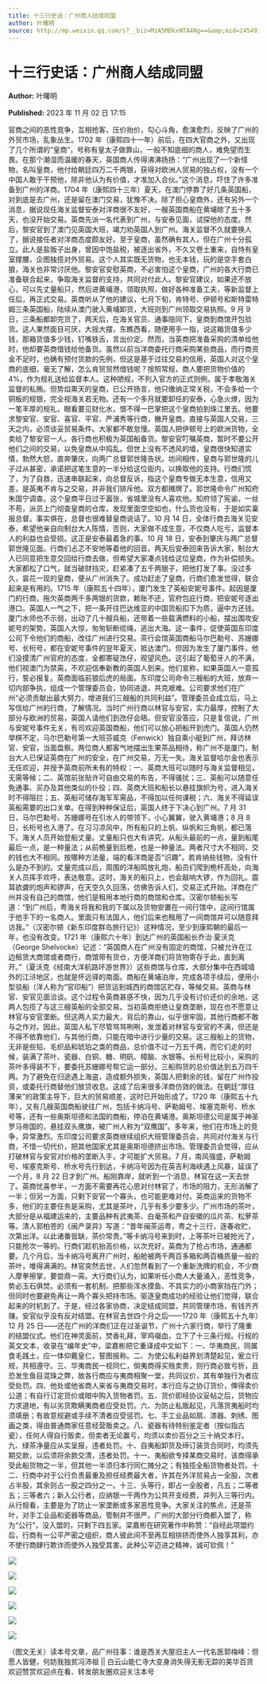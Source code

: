 ```yaml
---
title: 十三行史话：广州商人结成同盟
author: 叶曙明
source: http://mp.weixin.qq.com/s?__biz=MzA5MDkxNTA4Ng==&amp;mid=2454914342&amp;idx=1&amp;sn=c0df9a2f9ee8138c86169d2bf855ec0f&amp;chksm=87a3cd47b0d4445177203466f2ab38aa18112e1f7a69febe3cb7061b25f44333c74ccfa0095e#rd
---
```


# 十三行史话：广州商人结成同盟

**Author:** 叶曙明

**Published:** 2023 年 11 月 02 日 17:15

官商之间的恶性竞争，互相抢客，压价抬价，勾心斗角，愈演愈烈，反映了广州的外贸市场，乱象丛生。1702 年（康熙四十一年）前后，在四大官商之外，又出现了几个所谓的“皇商”，号称有皇太子做靠山，一般不知底细的商人，难免望而生畏。在那个潮湿而温暖的春天，英国商人传得沸沸扬扬：“广州出现了一个新怪物，名叫皇商，他付给朝廷四万二千两银，获得对欧洲人贸易的独占权，没有一个中国人敢于干预他，除非他认为有价值，才准加入合伙。”这个消息，吓住了许多准备到广州的洋商。1704 年（康熙四十三年）夏天，在澳门停靠了好几条英国船，对到底是去广州，还是留在澳门交易，犹豫不决。除了担心皇商外，还有另外一个消息，据说现任海关监督安泰对洋商很不友好，一艘英国商船在黄埔晾了五十多天，也没开始交易。英商先派一名代表到广州，与安泰见面，试探他的态度。然后，黎安官到了澳门见英国大班，竭力劝英国人到广州。海关监督不久就要换人了，据说接任者对洋商态度颇友好。至于皇商，虽然确有其人，但在广州十分孤立。此人是盐贩子出身，曾因中饱盐税，被逐出省外，不久又卷土重来，自恃有皇室撑腰，企图独揽对外贸易。这个人其实既无货物，也无本钱，玩的是空手套白狼，海关也非常讨厌他。黎安官安慰英商，不必害怕这个皇商，广州的各大行商已准备联合起来，争取海关监督的支持，共同对付此人。黎安官建议，如果还不放心，可以先丈量船只，然后进黄埔港，领取执照，做好各种准备工夫，等新监督上任后，再正式交易。英商听从了他的建议，七月下旬，肯特号、伊顿号和斯特雷特姆三条英国船，陆续从澳门驶入黄埔卸货，大班则到广州领取交易执照。9 月 9 日，三条船都卸完货了，两天后，在海关官员、通事陪同下，皇商到商馆开包验货。这人果然面目可厌，大摇大摆，东瞧西看，随便用手一指，说这箱货值多少钱，那箱货值多少钱，钉嘴铁舌，言出价定。然而，当英商把准备采购的清单给他时，他却要英商借钱给他备货。虽然以前当洋商委托行商采购某些商品，而行商资金不足时，也确有预付货款的先例，但这是基于过往交易的信用，英国人对这个皇商的底细，毫无了解，怎么肯贸贸然借钱呢？按照常规，商人要把货物价值的 4%，作为规礼送给监督本人。这种陋规，不列入官方的正式则例，属于孝敬海关监督的私贿。但势焰熏天的皇商，已公开扬言，他只缴纳正常关税，不会多给一个铜板的规银，完全视海关若无物。还有一个多月就要卸任的安泰，心急火燎，因为一笔丰厚的规礼，眼看要见财化水，恨不得一巴掌把这个皇商拍到珠江里去。他要求黎安官、安官、喜官、平官、严浦秀等行商，撇开皇商，直接与英国人交易，三天之内，必须谈妥贸易条件。大家都不敢怠慢。英国人把伊顿号上的欧洲货物，全卖给了黎安官一人。各行商也积极为英国船备货。黎安官叮嘱英商，暂时不要公开他们之间的交易，以免皇商从中捣乱。但世上没有不透风的墙，皇商很快知道实情，勃然大怒，直奔肇庆，向两广总督郭世隆告状。坊间相传，皇商与郭世隆的儿子过从甚密，承诺把这笔生意的一半分给这位衙内，以换取他的支持。行商们慌了，为了自救，迅速串联起来，向总督反诉，指这个皇商专做无本生意，信用又差，是英夷不肯与之交易，并非我们排斥他。双方都摊牌了。郭世隆命令广州知府朱国宁调查。这个皇商平日过于嚣张，省城里没有人喜欢他。知府领了宪谕，一丝不苟，派员上门彻查皇商的仓库，发现里面空空如也，什么货也没有，于是如实稟报总督。事实俱在，总督也很难替皇商说话了。10 月 14 日，全体行商去海关见安泰，希望他亲自向制台大人陈情，否则，大家做不成生意，不仅商人吃亏，监督本人的利益也会受损。这正是安泰最着急的事。10 月 18 日，安泰到肇庆与两广总督郭世隆见面。行商们忐忑不安地等着他的回音。两天后安泰回来告诉大家，制台大人已同意把生意交回给行商去做，但希望大家凑点钱给这位皇商，作为补偿损失。大家都松了口气，就当破财挡灾，赶紧凑了五千两银子，把他打发了事。没过多久，昙花一现的皇商，便从广州消失了。成功赶走了皇商，行商们愈发觉得，联合起来是有用的。1715 年（康熙五十四年），厦门发生了英船安妮号事件。起因是厦门的行商，拖欠英商两千多两银的货款，赖账不还，官府包庇行商，把安妮号逐出港口。英国人一气之下，把一条开往巴达维亚的中国货船扣下为质，逼中方还钱。厦门水师也不示弱，出动了几十艘兵船，还带着一些载满燃料的小船，摆出围攻安妮号的架势。英国人大惊，匆匆斩断缆绳，逃出大海。这一事件，促使英国东印度公司下令他们的商船，改往广州进行交易。茶行会馆英国商船马尔巴勒号、苏姗娜号、长桁号，都在安妮号事件的翌年夏天，抵达澳门。但因为发生了厦门事件，他们没摸清广州官府的态度，全都寄碇氹仔，观望风色。这引起了葡萄牙人的不满，他们视澳门为禁脔，不欢迎信奉新教的英国人到来。他们宣称，如果英国人一意孤行，誓必报复。英商面临前狼后虎的局面。东印度公司命令三艘船的大班，放弃一切内部争执，组成一个管理委员会，协同进退，共克艰难。公司要求他们在广州“必须贡献出最大努力，增进我们三艘船的共同利益”。管理委员会成立后，马上写信给广州的行商，了解情况。当时广州行商以林官与安官，实力最厚，控制了大部分与欧洲的贸易，英国人请他们到氹仔会晤。但安官没答应，只是复信说，广州与安妮号事件无关，有司欢迎英国商船，他们可以放心把船开到虎门。英国人仍然举棋不定，马尔巴勒号第一大班芬威克（Fenwick）独自乘小艇到广州，拜访林官、安官，当面盘察。两位商人都客气地摆出生果茶品相待，称广州不是厦门，制台大人已保证英商在广州的安全，在广州交易，万无一失。海关监督哈尔金也表示无任欢迎，并授予英商前所未有的特权：一、英商大班可以随时与海关监督相见，无需等候；二、英馆前张贴许可自由交易的布告，不得骚扰；三、英船可以随意任免通事、买办及其他类似的仆役；四、英商大班和船长以悬挂旗帜为号，进入海关时不得阻拦；五、英船可储存海军军需品，不得加以任何课税；六、海关不得延误英船需要的出口关单。在得到种种保证后，英国人终于下决心到广州。7 月 31 日，马尔巴勒号、苏姗娜号在引水人的带领下，小心翼翼，驶入黄埔港；8 月 8 日，长桁号也入港了。在习习凉风中，所有船只的上帆、纵帆和三角帆，都已落下。海关人员开始登船丈量。丈量船只也大有讲究，从船头最前的一点，量到船尾最后一点，是一种量法；从前桅量到后桅，也是一种量法。两者尺寸大不相同，交的钱也大不相同。按哪种方法量，端的看洋商是否“识趣”，若肯纳些钱物，没有什么是办不到的。丈量完成以后，周围的洋船鸣放礼炮，船员们爬到桅杆高处，向海关人员挥手欢呼，表达敬意。这时，海关的船只上，也会敲响大锣，作为回礼。震耳欲聋的炮声和锣声，在天空久久回荡，仿佛告诉人们，交易正式开始。洋商在广州并没有自己的商馆，他们是租用本地行商的商馆和仓库。汉密尔顿船长写道：“到广州后，粤海关将我和我的下属以及货物安置在一间行馆中，这间行馆属于他手下的一名商人。里面只有法国人，他们后来也租用了一间商馆并可以随意拜访我。”（汉密尔顿《新东印度群岛旅行记》）这种情况，至少到康熙朝的最后一年，也没有改变。1721 年（康熙六十年）到达广州的英国船长乔治·夏沃克（George Shelvocke）记述：“英国商人在广州没有固定的商馆，只被允许在江边租赁大商馆或者商行，商馆带有货仓，方便洋商们将货物寄存于此，直到离开。”（夏沃克《经南大洋航路环游世界》）这些商馆与仓库，大部分集中在西城墙外的江浒地区，也就是怀远驿的南面。商船在黄埔泊岸，完成各项手续后，便用小型驳船（洋人称为“官印船”）把货运到城西的商馆区贮存，等候交易。英商与林官、安官见面洽谈。这个过程令英商甚感不快，因为几乎没有讨价还价的余地，这两人包揽了与这三艘英船的全部交易。当初英商拒绝让皇商垄断，现在也不愿意让林官与安官垄断。但这两人实力最大，背后的靠山，似乎很牢固，其他行商都不敢与之作对。因此，英国人私下尽管骂骂咧咧，发泄着对林官与安官的不满，但还是不得不依靠他们，与其他行商，只能在暗中进行少量的交易。这三艘船上的货物，无非是些铅、毛织品和琥珀之类的商品，总价值不过一万五千两，而它们走的时候，装满了茶叶、瓷器、白铜、糖、明矾、樟脑、水银等。长桁号比较小，采购的茶叶多得装不下，要委托苏姗娜号帮它运一部分。三船购货的总价值达到五万四千两。为了避免在归途遇上海盗，造成额外损失，英国人把剩余的钱，留在广州作投资，或委托行商替他们放贷收息。这成了后来很多洋商仿效的做法。在朝廷“厚往薄来”的政策主导下，巨大的贸易顺差，这时已开始形成了。1720 年（康熙五十九年），又有几艘英国商船驶往广州，包括卡纳冯号、萨勒姆号、埃塞克斯号、桥水号等，还有一些奥斯坦德和法国的商船，停泊在黄埔港。奥斯坦德公司是属于神圣罗马帝国的，悬挂双头鹰旗，被广州人称为“双鹰国”。多年来，他们在市场上的竞争，异常激烈。东印度公司要求英商继续组织大班管理委员会，共同对付海关与行商，不惜一切代价，把其他国家尤其是奥斯坦德挤出市场。管理委员会觉得，应从打破林官与安官对价格的垄断入手，才可能扩大贸易。7 月，南风强盛，萨勒姆号、埃塞克斯号、桥水号先行到达，卡纳冯号因为在英吉利海峡遇上风暴，延误了一个月，8 月 22 日才到广州。船刚靠岸，就听到一个消息，林官在这一天去世了。英商忧喜参半，一方面不需要再花心思对付林官了，市场的阻力，无形消解了一半；但另一方面，只剩下安官一个寡头，也可能更难对付。英商运来的货物不多，他们的主要任务是采购，尤其是茶叶，几乎有多少要多少。广州市场的茶叶，大部分是从福建运来的，主要品种有武夷茶、白毫茶和产自安徽的瓜片茶、松萝茶等。清人郭柏苍的《闽产录异》写道：“昔年闽茶运粤，粤之十三行，逐春收贮，次第出洋。以此诸番皆缺，茶价常贵。”等卡纳冯号来到时，上等茶叶已被抢光了，只能抢次一等的。行商们趁机抬高价格，以次充好，英商为了抢占市场，通通都要。几个月后，当卡纳冯号离开广州时，船舱被两千两百多箱和两百桶质量一般的茶叶，堆得满满的。林官突然去世，人们忽然看到了一个重新洗牌的机会，不少商人摩拳擦掌，要尝鼎一脔。大行商们认为，如果听任小商人大量涌入，恶性竞争，势必玉石俱焚。必须有一套机制，把那些浑水摸鱼、不具实力的小商家挡在门外；但同时也要避免再让一两个寡头把持市场。驱逐皇商成功的经验让他们觉得，联合起来的时机到了。于是，经过各家协商，决定结成同盟，共同管理市场，有钱齐齐赚。安官似乎没有反对结盟。在林官去世四个月之后——1720 年（康熙五十九年）12 月 25 日——还在广州的洋商们正在过圣诞节，广州十六家行商，举行了隆重的结盟仪式。他们在神灵面前，焚香礼拜，宰鸡啜血，立下了十三条行规。行规的英文文本，收录在“编年史”中，梁嘉彬把它重译成中文如下：一、华夷商民，同属食毛践土，应一体仰戴皇仁，誓图报称。二、为使公私利益界划清楚起见，爰立行规，共相遵守。三、华夷商民一视同仁，倘夷商得买贱卖贵，则行商必致亏折，且恐发生鱼目混珠之弊，故各行商应与夷商相聚一堂，共同议价，其有单独行为者应受处罚。四、他处或他省商人来省与夷商交易时，本行应与之协订货价，俾得卖价公道；有自行订定货价或暗中购入货物者罚。五、货价即经协议妥帖之后，货物应力求道地，有以劣货欺瞒夷商者应受处罚。六、为防止私贩起见，凡落货夷船时均须填册；有故意规避或手续不清者应受惩罚。七、手工业品如扇、漆器、刺绣、图画之类，得由普通商家任意经营贩卖之。八、瓷器有待特别鉴定者（按似指古瓷），任何人得自行贩卖，但卖者无论赢亏，均须以卖价百分之三十纳交本行。九、绿茶净量应从实呈报，违者处罚。十、自夷船卸货及缔订装货合同时，均须先期交款，以后须将余款交清，违者处罚。十一、夷船欲专择某商交易时，该商得承受此船货物之一半，但其他一半须归本行同仁摊分之；有独揽全船货物者处罚。十二、行商中对于公行负责最重及担任经费最大者，许其在外洋贸易占一全股，次者占半股，其余则占一股之四分之一。十三、头等行，即占一全股者，凡五；二等者五；三等者六；新入公行者，应纳银一千两作为公共开支经费，并列入三等行内。从行规看，主要是为了防止一家垄断或多家恶性竞争。大家关注的焦点，还是茶叶，对手工业品和瓷器等商品，管制并不很严。广州的大部分行商都入盟了，称为“公行”，没入盟的，只剩下四五家。梁嘉彬在研究著作中称赞：“自经此项盟约后，行商有一公平严密之组织，商人彼此间不至再互相排挤而使外人独享其利，亦不使行商肆行欺诈而使外人独受其害。此种公平迈进之精神，诚可钦佩！”

![](https://mmbiz.qpic.cn/mmbiz_jpg/PJWG74pLsMaPsPCeua5o0DBGlibTnHC2SzshTafCfQfxpwXOJhyIufbKUcYcMO56dlHkicKtLdzl376glpbYyqbw/640)

![](https://mmbiz.qpic.cn/mmbiz_jpg/PJWG74pLsMaPsPCeua5o0DBGlibTnHC2SFpv4533ibARAJWK8CU5AC1PYop3rFDOOgPk8zBVEqIgOB65mxOwmQiaA/640)

![](https://mmbiz.qpic.cn/mmbiz_png/PJWG74pLsMaPsPCeua5o0DBGlibTnHC2S0ClQ3XTjQmVy0RgPl8yuibEPCufz6PtFt6z23XJCIcJ6BUo1yl9jcBQ/640)

![](https://mmbiz.qpic.cn/mmbiz_jpg/PJWG74pLsMaPsPCeua5o0DBGlibTnHC2Sf2Ra70ibbRS4REkZpTWmAhicHshlSetJibcnP0mzIvOTVqBEfFXFzFn6A/640)

![](https://mmbiz.qpic.cn/mmbiz_jpg/PJWG74pLsMaPsPCeua5o0DBGlibTnHC2SPVjndNxKPbYlibiaUEyzkwj2cs1OLGr4m7Perc7mezEsMIAuQbrITyIw/640)

![](https://mmbiz.qpic.cn/mmbiz_jpg/PJWG74pLsMaPsPCeua5o0DBGlibTnHC2SYMBY0OcJicEFaHkibn74nibaRiaCMo157XGXfw0gew7FFkhTz07KJqnf9g/640)

（图文无关）读本号文章，品广州往事：谁是西关大屋旧主人一代名医郭梅峰：但愿人皆健，何妨我独贫冯沛祖 || 白云山能仁寺大变身消失得无影无踪的美华百货欢迎赞赏欢迎点在看、转发朋友圈欢迎关注本号
